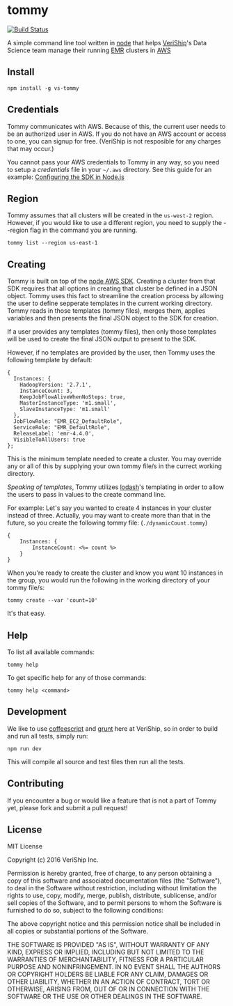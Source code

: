 tommy
=====

[![Build Status](https://travis-ci.org/VeriShip/tommy.svg?branch=master)](https://travis-ci.org/VeriShip/tommy)

A simple command line tool written in [node](https://nodejs.org) that helps [VeriShip](https://twitter.com/veriship)'s Data Science team manage their running [EMR](https://aws.amazon.com/elasticmapreduce/) clusters in [AWS](https://aws.amazon.com/)

Install
-------

	npm install -g vs-tommy

Credentials
----------

Tommy communicates with AWS.  Because of this, the current user needs to be an authorized user in AWS.  If you do not have an AWS account or access to one, you can signup for free.  (VeriShip is not resposible for any charges that may occur.)

You cannot pass your AWS credentials to Tommy in any way, so you need to setup a *credentials* file in your `~/.aws` directory.  See this guide for an example: [Configuring the SDK in Node.js](http://docs.aws.amazon.com/AWSJavaScriptSDK/guide/node-configuring.html)

Region
------

Tommy assumes that all clusters will be created in the `us-west-2` region.  However, if you would like to use a different region, you need to supply the --region flag in the command you are running.

	tommy list --region us-east-1

Creating
--------

Tommy is built on top of the [node AWS SDK](https://aws.amazon.com/sdk-for-node-js/). Creating a cluster from that SDK requires that all options in creating that cluster be defined in a JSON object.  Tommy uses this fact to streamline the creation process by allowing the user to define sepperate templates in the current working directory.  Tommy reads in those templates (tommy files), merges them, applies variables and then presents the final JSON object to the SDK for creation.

If a user provides any templates (tommy files), then only those templates will be used to create the final JSON output to present to the SDK. 

However, if no templates are provided by the user, then Tommy uses the following template by default:

	{
	  Instances: {
		HadoopVersion: '2.7.1',
		InstanceCount: 3,
		KeepJobFlowAliveWhenNoSteps: true,
		MasterInstanceType: 'm1.small',
		SlaveInstanceType: 'm1.small'
	  },
	  JobFlowRole: "EMR_EC2_DefaultRole",
	  ServiceRole: "EMR_DefaultRole",
	  ReleaseLabel: 'emr-4.4.0',
	  VisibleToAllUsers: true
	};

This is the minimum template needed to create a cluster.  You may override any or all of this by supplying your own tommy file/s in the currect working directory.

*Speaking of templates*, Tommy utilizes [lodash](https://lodash.com)'s templating in order to allow the users to pass in values to the create command line.

For example:  Let's say you wanted to create 4 instances in your cluster instead of three.  Actually, you may want to create more than that in the future, so you create the following tommy file: (`./dynamicCount.tommy`)

	{
		Instances: {
			InstanceCount: <%= count %>
		}
	}

When you're ready to create the cluster and know you want 10 instances in the group, you would run the following in the working directory of your tommy file/s:

	tommy create --var 'count=10'

It's that easy.

Help
----

To list all available commands:

	tommy help

To get specific help for any of those commands:

	tommy help <command>

Development
-----------

We like to use [coffeescript](http://coffeescript.org) and [grunt](http://gruntjs.com) here at VeriShip, so in order to build and run all tests, simply run:

	npm run dev

This will compile all source and test files then run all the tests.

Contributing
------------

If you encounter a bug or would like a feature that is not a part of Tommy yet, please fork and submit a pull request!

License
-------

MIT License

Copyright (c) 2016 VeriShip Inc.

Permission is hereby granted, free of charge, to any person obtaining a copy
of this software and associated documentation files (the "Software"), to deal
in the Software without restriction, including without limitation the rights
to use, copy, modify, merge, publish, distribute, sublicense, and/or sell
copies of the Software, and to permit persons to whom the Software is
furnished to do so, subject to the following conditions:

The above copyright notice and this permission notice shall be included in all
copies or substantial portions of the Software.

THE SOFTWARE IS PROVIDED "AS IS", WITHOUT WARRANTY OF ANY KIND, EXPRESS OR
IMPLIED, INCLUDING BUT NOT LIMITED TO THE WARRANTIES OF MERCHANTABILITY,
FITNESS FOR A PARTICULAR PURPOSE AND NONINFRINGEMENT. IN NO EVENT SHALL THE
AUTHORS OR COPYRIGHT HOLDERS BE LIABLE FOR ANY CLAIM, DAMAGES OR OTHER
LIABILITY, WHETHER IN AN ACTION OF CONTRACT, TORT OR OTHERWISE, ARISING FROM,
OUT OF OR IN CONNECTION WITH THE SOFTWARE OR THE USE OR OTHER DEALINGS IN THE
SOFTWARE.
